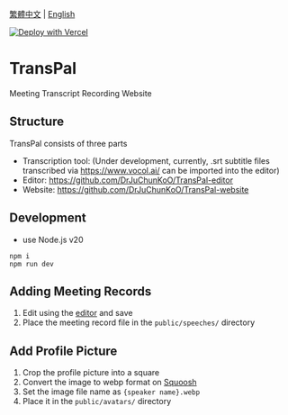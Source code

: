 [繁體中文](README.zh-TW.md) |
[English](README.md)

[![Deploy with Vercel](https://vercel.com/button)](https://vercel.com/new/clone?repository-url=https%3A%2F%2Fgithub.com%2FDrJuChunKoO%2FTransPal-website)

# TransPal

Meeting Transcript Recording Website

## Structure

TransPal consists of three parts

- Transcription tool: (Under development, currently, .srt subtitle files transcribed via https://www.vocol.ai/ can be imported into the editor)
- Editor: https://github.com/DrJuChunKoO/TransPal-editor
- Website: https://github.com/DrJuChunKoO/TransPal-website

## Development

- use Node.js v20

```
npm i
npm run dev
```

## Adding Meeting Records

1. Edit using the [editor](https://transpal-editor.juchunko.com/) and save
2. Place the meeting record file in the `public/speeches/` directory

## Add Profile Picture

1. Crop the profile picture into a square
2. Convert the image to webp format on [Squoosh](https://squoosh.app/)
3. Set the image file name as `{speaker name}.webp`
4. Place it in the `public/avatars/` directory
